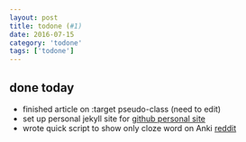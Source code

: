 ```yaml
---
layout: post
title: todone (#1)
date: 2016-07-15
category: 'todone'
tags: ['todone']
---
```



## done today

- finished article on :target pseudo-class (need to edit)
- set up personal jekyll site for [github personal site](http://btmbtm.github.io/)
- wrote quick script to show only cloze word on Anki [reddit](https://www.reddit.com/r/Anki/comments/4t6fpt/is_there_a_field_for_a_cloze_deletion_answer/d5f3s32/)
